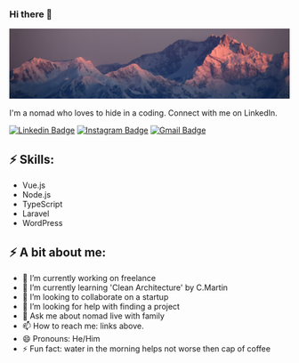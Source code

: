 ### Hi there 👋

![Header image](https://raw.githubusercontent.com/stanislavkhatko/stanislavkhatko/master/assets/mountains.jpeg)

I'm a nomad who loves to hide in a coding. Connect with me on LinkedIn.

[![Linkedin Badge](https://img.shields.io/badge/-LinkedIn-blue?style=flat-square&logo=Linkedin&logoColor=white&link=https://www.linkedin.com/in/stanislav-khatko/)](https://www.linkedin.com/in/stanislav-khatko/)
[![Instagram Badge](https://img.shields.io/badge/-Instagram-e4405f?style=flat-square&logo=Instagram&logoColor=white&link=https://www.instagram.com/stanislavkhatko/)](https://www.instagram.com/stanislavkhatko/)
[![Gmail Badge](https://img.shields.io/badge/-Gmail-d14836?style=flat-square&logo=Gmail&logoColor=white&link=mail@stanislavkhatko@gmail.com)](mailto:mail@stanislavkhatko@gmail.com)

## ⚡ Skills:

- Vue.js
- Node.js
- TypeScript
- Laravel
- WordPress


## ⚡ A bit about me:

- 🔭 I’m currently working on freelance
- 🌱 I’m currently learning 'Clean Architecture' by C.Martin
- 👯 I’m looking to collaborate on a startup
- 🤔 I’m looking for help with finding a project
- 💬 Ask me about nomad live with family
- 📫 How to reach me: links above.
- 😄 Pronouns: He/Him
- ⚡ Fun fact: water in the morning helps not worse then cap of coffee

